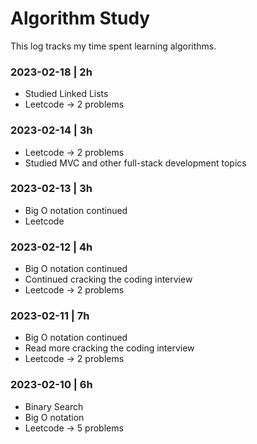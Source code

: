 # Algorithm Study

This log tracks my time spent learning algorithms. 


### 2023-02-18 | 2h
- Studied Linked Lists
- Leetcode -> 2 problems

### 2023-02-14 | 3h
- Leetcode -> 2 problems
- Studied MVC and other full-stack development topics

### 2023-02-13 | 3h
- Big O notation continued
- Leetcode

### 2023-02-12 | 4h
- Big O notation continued
- Continued cracking the coding interview
- Leetcode -> 2 problems

### 2023-02-11 | 7h
- Big O notation continued
- Read more cracking the coding interview
- Leetcode -> 2 problems

### 2023-02-10 | 6h
- Binary Search
- Big O notation
- Leetcode -> 5 problems
